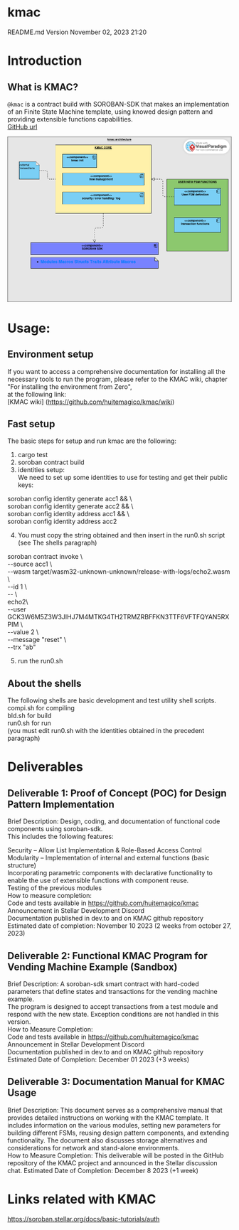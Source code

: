 # kmac
README.md Version November 02, 2023 21:20<br />

# Introduction
 
## What is KMAC?
`@kmac` is a contract build with SOROBAN-SDK that makes an  implementation of an Finite State Machine template,  using knowed design pattern and providing extensible functions capabilities. <br />
[GitHub url](https://github.com/huitemagico/kmac)

![Kmac architecture](pictures/kmacarch023.png)


# Usage:
## Environment setup 
  If you want to access a comprehensive documentation for installing all the necessary tools to run the program, 
  please refer to the KMAC wiki, chapter "For installing the environment from Zero",  <br />
  at the following link: <br />
  [KMAC wiki] (https://github.com/huitemagico/kmac/wiki)

 ## Fast setup  
   The basic steps for setup and run kmac are the following: <br />

 1) cargo test <br />
 2) soroban contract build<br /> 
 3) identities setup:<br />
We need to set up some identities to use for testing and get their public keys: <br />

soroban config identity generate acc1 && \ <br />
soroban config identity generate acc2 && \ <br />
soroban config identity address acc1 && \ <br />
soroban config identity address acc2 <br />

 4) You must copy the string obtained and then insert in the run0.sh script <br />
 (see The shells paragraph) <br />

soroban contract invoke \ <br />
    --source acc1 \ <br />
    --wasm target/wasm32-unknown-unknown/release-with-logs/echo2.wasm \ <br />
    --id 1 \ <br />
    -- \ <br />
    echo2\ <br />
     --user GCK3W6M5Z3W3JIHJ7M4MTKG4TH2TRMZRBFFKN3TTF6VFTFQYAN5RXPIM     \ <br />
    --value 2 \ <br />
    --message "reset" \ <br />
    --trx "ab" <br />

 5) run the run0.sh

## About the shells
 The following shells are basic development and test utility shell scripts.<br />
 compi.sh for compiling<br />
 bld.sh   for build<br />
 run0.sh  for run<br />
 (you must edit run0.sh with the identities obtained in the precedent paragraph)

 
# Deliverables

## Deliverable 1: Proof of Concept (POC) for Design Pattern Implementation

Brief Description: Design, coding, and documentation of functional code components using soroban-sdk.   <br />
This includes the following features:<br />

Security – Allow List Implementation & Role-Based Access Control <br />
Modularity – Implementation of internal and external functions (basic structure) <br />
Incorporating parametric components with declarative functionality to enable the use of extensible functions with component reuse. <br />
Testing of the previous modules <br />
How to measure completion: <br />
Code and tests available in https://github.com/huitemagico/kmac <br />
Announcement in Stellar Development Discord <br />
Documentation published in dev.to and on KMAC github repository <br />
Estimated date of completion: November 10 2023 (2 weeks from october 27, 2023) <br />

## Deliverable 2: Functional KMAC Program for Vending Machine Example (Sandbox) <br />
Brief Description: A soroban-sdk smart contract with hard-coded parameters that define states and transactions for the vending machine example. <br />
 The program is designed to accept transactions from a test module and respond with the new state. 
 Exception conditions are not handled in this version.<br />
How to Measure Completion:<br />
Code and tests available in https://github.com/huitemagico/kmac <br />
Announcement in Stellar Development Discord <br />
Documentation published in dev.to and on KMAC github repository <br />
Estimated Date of Completion: December 01 2023 (+3 weeks) <br />


## Deliverable 3: Documentation Manual for KMAC Usage
Brief Description: This document serves as a comprehensive manual that provides detailed instructions on working with the KMAC template. It <br />includes information on the various modules, setting new parameters for building different FSMs, reusing design pattern components, and extending <br />functionality. The document also discusses storage alternatives and considerations for network and stand-alone environments.<br />
How to Measure Completion: This deliverable will be posted in the GitHub repository of the KMAC project and announced in the Stellar discussion <br />chat.
Estimated Date of Completion: December 8 2023 (+1 week)<br />

# Links related with KMAC
  https://soroban.stellar.org/docs/basic-tutorials/auth

